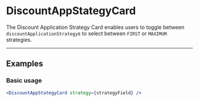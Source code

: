 # DiscountAppStategyCard

The Discount Application Strategy Card enables users to toggle between `discountApplicationStrategy`s to select between `FIRST` or `MAXIMUM` strategies.

---

## Examples

### Basic usage

```jsx
<DiscountAppStategyCard strategy={strategyField} />
```
